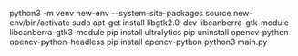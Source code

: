python3 -m venv new-env --system-site-packages
source new-env/bin/activate
sudo apt-get install libgtk2.0-dev libcanberra-gtk-module libcanberra-gtk3-module
pip install ultralytics
pip uninstall opencv-python opencv-python-headless
pip install opencv-python
python3 main.py
